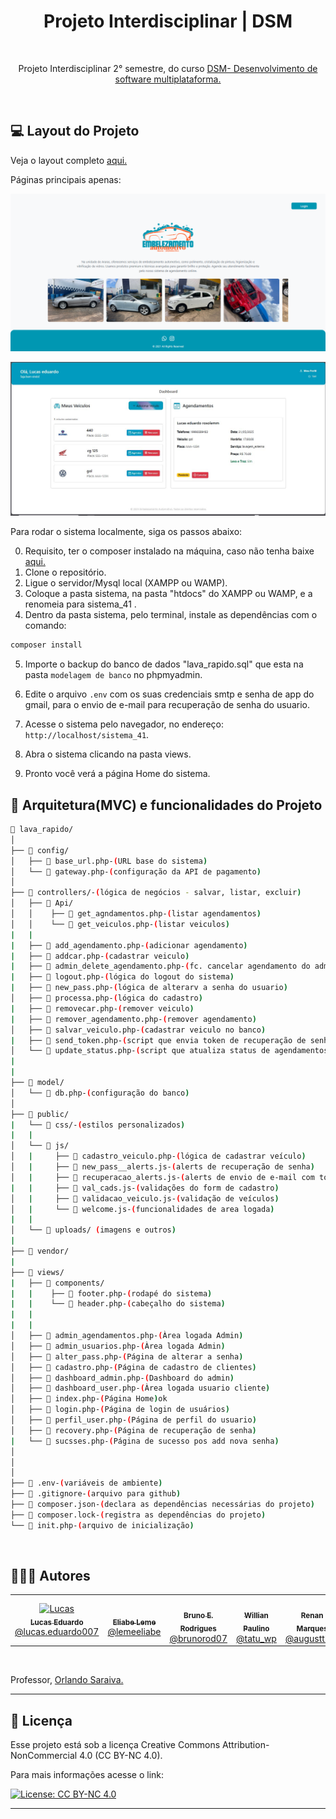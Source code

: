 
<h1 align="center"> Projeto Interdisciplinar | DSM</h1>
<p align="center">

  ![]()
  
</p>

<p align="center">
Projeto Interdisciplinar 2° semestre, do curso <a href="https://fatecararas.cps.sp.gov.br/tecnologia-em-desenvolvimento-de-softwares-multiplataforma/">DSM- Desenvolvimento de software multiplataforma.</a>

<p align="center">
  <!-- <img alt="License" src="https://img.shields.io/static/v1?label=license&message=MIT&color=49AA26&labelColor=000000"> -->
</p>
<br>

<!-- Licença Creative Commons 4.0 não comercial, para mais informações acesse o link:

[![License: CC BY-NC 4.0](https://img.shields.io/badge/License-CC_BY--NC_4.0-lightgrey.svg)](https://creativecommons.org/licenses/by-nc/4.0/) -->

<!-- <h3 align="center">✅ Concluído ✅</h3> -->



<!-- ## 🚀 Tecnologias


Esse projeto foi desenvolvido com as seguintes tecnologias:

<p align="center">
  <!-- <img src="https://img.shields.io/badge/JavaScript-323330?style=for-the-badge&logo=javascript&logoColor=F7DF1E">
  <img src="https://img.shields.io/badge/JavaScript-F7DF1E?style=for-the-badge&logo=javascript&logoColor=black"/>
  <img src="https://img.shields.io/badge/Bootstrap-563D7C?style=for-the-badge&logo=bootstrap&logoColor=white"/>
  <img src="https://img.shields.io/badge/HTML5-E34F26?style=for-the-badge&logo=html5&logoColor=white"/>
  <img src="https://img.shields.io/badge/CSS3-1572B6?style=for-the-badge&logo=css3&logoColor=white"/>

</p> -->

 ## 💻 Layout do Projeto

<!-- ![](/img/gif_apresentação.gif) -->

Veja o layout completo  [aqui.](https://www.figma.com/design/PpyOYg0jN5SyXKjDlWTspq/Fatec-Projeto-Integrador-2%C2%BA-S?node-id=0-1&p=f)

<p> Páginas principais apenas:</p>


![](/img/index.png)

![](/img/dashboard_user.JPG)


 <!-- ## 🛠 Metodologia ágil

Para o gerenciamento, do projeto, foi utilizado o [Trello](https://trello.com/invite/b/670a36ac9fdfb633bd12bc42/ATTIc0bd37a0dad55feb71e78e437d7367886CFD379C/fatec-pi-documentacao-casa-sonia-fashion), solicite acesso para vizualizar ao quadro no link anterior;  O Trello é uma ferramenta para melhor controle e divisão de tarefas entre os autores, ficando da seguinte forma igual da imagem abaixo:

![](img/trello.png) -->
<!--
## 🧩 Api 
Foi construída uma API para o projeto em NodeJs, acesse [aqui](https://github.com/Lucas-Ed/Backend_grupo02_pi), o repositório da Api, para mais informações. -->
<!-- ## 🤝🏼 Acessibilidade

![](/img/acessibilidade.mp4) -->

<!-- Apresentação do projeto interdiciplinar,
Confira [aqui.](https://lucas-ed.github.io/grupo-02_pi/#1)

Acesse a documentação do projeto [aqui.](https://github.com/Lucas-Ed/grupo-02_pi/blob/main/Documentação/PI%20-%20Documentação.pdf)

## 📲 Deploy

Acesse o site do Pi [aqui.]()

# 👓 Live

<p>Assista a Live de Apresentação do projeto !</p>
<p>No video abaixo, veja a apresentação do grupo 02.</p>

[![Watch the video](./img/capa_video.PNG)](https://www.youtube.com/watch?v=jeLNnmUUFrM) -->

Para rodar o sistema localmente, siga os passos abaixo:

0. Requisito, ter o composer instalado na máquina, caso não tenha baixe [aqui.](https://getcomposer.org/download/)
1. Clone o repositório.
2. Ligue o servidor/Mysql local (XAMPP ou WAMP).
3. Coloque a pasta sistema, na pasta "htdocs" do XAMPP ou WAMP, e a renomeia para sistema_41 .
4. Dentro da pasta sistema, pelo terminal, instale as dependências com o comando:

```bash
composer install
```

5. Importe o backup do banco de dados "lava_rapido.sql" que esta na pasta `modelagem de banco` no phpmyadmin.
6. Edite o arquivo `.env` com os suas credenciais smtp e senha de app do gmail, para o envio de e-mail para recuperação de senha do usuario.


7. Acesse o sistema pelo navegador, no endereço: `http://localhost/sistema_41`.
8. Abra o sistema clicando na pasta views.
9. Pronto você verá a página Home do sistema.

## 📂 Arquitetura(MVC) e funcionalidades do Projeto

```bash
📂 lava_rapido/
│
├── 📂 config/
│   ├── 📄 base_url.php-(URL base do sistema)  
│   └── 📄 gateway.php-(configuração da API de pagamento)
│
├── 📂 controllers/-(lógica de negócios - salvar, listar, excluir)
│   ├── 📂 Api/
│   │    ├── 📄 get_agndamentos.php-(listar agendamentos)
│   │    └── 📄 get_veiculos.php-(listar veiculos)
|   |
|   ├── 📄 add_agendamento.php-(adicionar agendamento)
|   ├── 📄 addcar.php-(cadastrar veiculo)
|   ├── 📄 admin_delete_agendamento.php-(fc. cancelar agendamento do admin)
|   ├── 📄 logout.php-(lógica do logout do sistema)
|   ├── 📄 new_pass.php-(lógica de alterarv a senha do usuario)
│   ├── 📄 processa.php-(lógica do cadastro)
|   ├── 📄 removecar.php-(remover veiculo)
|   ├── 📄 remover_agendamento.php-(remover agendamento)
│   ├── 📄 salvar_veiculo.php-(cadastrar veiculo no banco)
|   ├── 📄 send_token.php-(script que envia token de recuperação de senha do usuario)
│   └── 📄 update_status.php-(script que atualiza status de agendamentos)
|
|
├── 📂 model/
│   └── 📄 db.php-(configuração do banco)
│
├── 📂 public/
|   └── 📂 css/-(estilos personalizados)
|   |
│   └── 📂 js/
│   |     ├── 📄 cadastro_veiculo.php-(lógica de cadastrar veículo)
│   |     ├── 📄 new_pass__alerts.js-(alerts de recuperação de senha)
│   |     ├── 📄 recuperacao_alerts.js-(alerts de envio de e-mail com token)
|   |     ├── 📄 val_cads.js-(validações do form de cadastro)
│   |     ├── 📄 validacao_veiculo.js-(validação de veículos)
│   |     └── 📄 welcome.js-(funcionalidades de area logada)
|   |
│   └── 📂 uploads/ (imagens e outros)
|
├── 📂 vendor/
|
├── 📂 views/
|   ├── 📂 components/
|   |    ├── 📄 footer.php-(rodapé do sistema)
|   |    └── 📄 header.php-(cabeçalho do sistema)
|   |
|   |
│   ├── 📄 admin_agendamentos.php-(Àrea logada Admin)
│   ├── 📄 admin_usuarios.php-(Àrea logada Admin)
│   ├── 📄 alter_pass.php-(Página de alterar a senha)
│   ├── 📄 cadastro.php-(Página de cadastro de clientes)
│   ├── 📄 dashboard_admin.php-(Dashboard do admin)
│   ├── 📄 dashboard_user.php-(Àrea logada usuario cliente)
│   ├── 📄 index.php-(Página Home)ok
│   ├── 📄 login.php-(Página de login de usuários)
│   ├── 📄 perfil_user.php-(Página de perfil do usuario)
│   ├── 📄 recovery.php-(Página de recuperação de senha)
|   └── 📄 sucsses.php-(Página de sucesso pos add nova senha)
│    
│
│
├── 📄 .env-(variáveis de ambiente)
├── 📄 .gitignore-(arquivo para github)
├── 📄 composer.json-(declara as dependências necessárias do projeto)
├── 📄 composer.lock-(registra as dependências do projeto)
└── 📄 init.php-(arquivo de inicialização)

```

<br>

## 👨🏼‍🎓 Autores
<table>
  <tr>
    <td align="center">
      <a href="https://github.com/Lucas-Ed">
        <img src="https://avatars.githubusercontent.com/u/30055762?v=4" width="100px;" alt="Lucas"/>
        <br />
        <sub>
          <b>Lucas Eduardo</b>
        </sub>
       </a>
       <br />
       <a href="https://www.instagram.com/lucas.eduardo007/" title="Instagram">@lucas.eduardo007</a> 
       <br />
    </td> 
    <td align="center">
      <a href="https://github.com/eliabe36i">
        <img src="https://avatars.githubusercontent.com/u/80930943?v=4" width="100px;" alt=""/>
        <br />
        <sub>
          <b> Eliabe Leme</b>
        </sub>
       </a>
       <br />
       <a href="https://www.instagram.com/lemeeliabe" title="Instagram">@lemeeliabe</a>
       <br />
    </td>
     <td align="center">
      <a href="https://github.com/brunorod07">
        <img src="https://avatars.githubusercontent.com/u/183766962?v=4" width="100px;" alt=""/>
        <br />
        <sub>
          <b>Bruno E. Rodrigues</b>
        </sub>
       </a>
       <br />
       <a href="https://www.instagram.com/brunorod07" title="instagram">@brunorod07</a>
       <br />
    </td>
     <td align="center">
      <a href="https://github.com/Paulino-Willian">
        <img src="https://avatars.githubusercontent.com/u/179543395?v=4" width="100px;" alt=""/>
        <br />
        <sub>
          <b>Willian Paulino</b>
        </sub>
       </a>
       <br />
       <a href="https://www.instagram.com/tatu_wp" title="instagram">@tatu_wp</a>
       <br />
    </td>
    <td align="center">
      <a href="https://github.com/Marques894">
        <img src="https://avatars.githubusercontent.com/u/136036690?v=4" width="100px;" alt=""/>
        <br />
        <sub>
          <b>Renan Marques</b>
        </sub>
       </a>
       <br />
       <a href="https://www.instagram.com/augustti_m?utm_source=ig_web_button_share_sheet&igsh=ZDNlZDc0MzIxNw==" title="instagram">@augustti_m</a>
       <br />
    </td>
  </table>
  <br>

Professor, <a href="https://github.com/orlandosaraivajr">Orlando Saraiva.</a>


  ---
## :memo: Licença

Esse projeto está sob a licença Creative Commons Attribution-NonCommercial 4.0 (CC BY-NC 4.0).

Para mais informações acesse o link:

[![License: CC BY-NC 4.0](https://img.shields.io/badge/License-CC_BY--NC_4.0-lightgrey.svg)](https://creativecommons.org/licenses/by-nc/4.0/)

---


